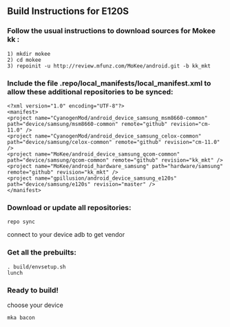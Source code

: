 ## Build Instructions for E120S

### Follow the usual instructions to download sources for Mokee kk :
```
1) mkdir mokee
2) cd mokee
3) repoinit -u http://review.mfunz.com/MoKee/android.git -b kk_mkt
```

### Include the file .repo/local_manifests/local_manifest.xml to allow these additional repositories to be synced:
```
<?xml version="1.0" encoding="UTF-8"?>
<manifest>
<project name="CyanogenMod/android_device_samsung_msm8660-common" path="device/samsung/msm8660-common" remote="github" revision="cm-11.0" />
<project name="CyanogenMod/android_device_samsung_celox-common" path="device/samsung/celox-common" remote="github" revision="cm-11.0" />
<project name="MoKee/android_device_samsung_qcom-common" path="device/samsung/qcom-common" remote="github" revision="kk_mkt" />
<project name="MoKee/android_hardware_samsung" path="hardware/samsung" remote="github" revision="kk_mkt" />
<project name="gpillusion/android_device_samsung_e120s" path="device/samsung/e120s" revision="master" />
</manifest>
```


### Download or update all repositories:
```
repo sync
```
connect to your device
adb to get vendor
### Get all the prebuilts:
```
. build/envsetup.sh
lunch
```
### Ready to build!
choose your device
```
mka bacon
```
